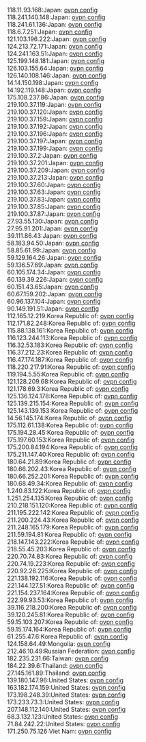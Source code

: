 118.11.93.168:Japan: [ovpn config](vpn/118_11_93_168.ovpn)  
118.241.140.148:Japan: [ovpn config](vpn/118_241_140_148.ovpn)  
118.241.61.136:Japan: [ovpn config](vpn/118_241_61_136.ovpn)  
118.6.7.251:Japan: [ovpn config](vpn/118_6_7_251.ovpn)  
121.103.196.222:Japan: [ovpn config](vpn/121_103_196_222.ovpn)  
124.213.72.171:Japan: [ovpn config](vpn/124_213_72_171.ovpn)  
124.241.163.51:Japan: [ovpn config](vpn/124_241_163_51.ovpn)  
125.199.148.181:Japan: [ovpn config](vpn/125_199_148_181.ovpn)  
126.103.155.64:Japan: [ovpn config](vpn/126_103_155_64.ovpn)  
126.140.108.146:Japan: [ovpn config](vpn/126_140_108_146.ovpn)  
14.14.150.198:Japan: [ovpn config](vpn/14_14_150_198.ovpn)  
14.192.119.148:Japan: [ovpn config](vpn/14_192_119_148.ovpn)  
175.108.237.86:Japan: [ovpn config](vpn/175_108_237_86.ovpn)  
219.100.37.119:Japan: [ovpn config](vpn/219_100_37_119.ovpn)  
219.100.37.120:Japan: [ovpn config](vpn/219_100_37_120.ovpn)  
219.100.37.159:Japan: [ovpn config](vpn/219_100_37_159.ovpn)  
219.100.37.192:Japan: [ovpn config](vpn/219_100_37_192.ovpn)  
219.100.37.196:Japan: [ovpn config](vpn/219_100_37_196.ovpn)  
219.100.37.197:Japan: [ovpn config](vpn/219_100_37_197.ovpn)  
219.100.37.199:Japan: [ovpn config](vpn/219_100_37_199.ovpn)  
219.100.37.2:Japan: [ovpn config](vpn/219_100_37_2.ovpn)  
219.100.37.201:Japan: [ovpn config](vpn/219_100_37_201.ovpn)  
219.100.37.209:Japan: [ovpn config](vpn/219_100_37_209.ovpn)  
219.100.37.213:Japan: [ovpn config](vpn/219_100_37_213.ovpn)  
219.100.37.60:Japan: [ovpn config](vpn/219_100_37_60.ovpn)  
219.100.37.63:Japan: [ovpn config](vpn/219_100_37_63.ovpn)  
219.100.37.83:Japan: [ovpn config](vpn/219_100_37_83.ovpn)  
219.100.37.85:Japan: [ovpn config](vpn/219_100_37_85.ovpn)  
219.100.37.87:Japan: [ovpn config](vpn/219_100_37_87.ovpn)  
27.93.55.130:Japan: [ovpn config](vpn/27_93_55_130.ovpn)  
27.95.91.201:Japan: [ovpn config](vpn/27_95_91_201.ovpn)  
39.111.86.43:Japan: [ovpn config](vpn/39_111_86_43.ovpn)  
58.183.94.50:Japan: [ovpn config](vpn/58_183_94_50.ovpn)  
58.85.61.99:Japan: [ovpn config](vpn/58_85_61_99.ovpn)  
59.129.164.26:Japan: [ovpn config](vpn/59_129_164_26.ovpn)  
59.136.57.69:Japan: [ovpn config](vpn/59_136_57_69.ovpn)  
60.105.174.34:Japan: [ovpn config](vpn/60_105_174_34.ovpn)  
60.139.39.226:Japan: [ovpn config](vpn/60_139_39_226.ovpn)  
60.151.43.65:Japan: [ovpn config](vpn/60_151_43_65.ovpn)  
60.67.159.202:Japan: [ovpn config](vpn/60_67_159_202.ovpn)  
60.96.137.104:Japan: [ovpn config](vpn/60_96_137_104.ovpn)  
90.149.191.51:Japan: [ovpn config](vpn/90_149_191_51.ovpn)  
112.165.12.219:Korea Republic of: [ovpn config](vpn/112_165_12_219.ovpn)  
112.171.82.248:Korea Republic of: [ovpn config](vpn/112_171_82_248.ovpn)  
115.88.138.161:Korea Republic of: [ovpn config](vpn/115_88_138_161.ovpn)  
116.123.244.113:Korea Republic of: [ovpn config](vpn/116_123_244_113.ovpn)  
116.32.53.183:Korea Republic of: [ovpn config](vpn/116_32_53_183.ovpn)  
116.37.212.23:Korea Republic of: [ovpn config](vpn/116_37_212_23.ovpn)  
116.47.174.187:Korea Republic of: [ovpn config](vpn/116_47_174_187.ovpn)  
118.220.217.91:Korea Republic of: [ovpn config](vpn/118_220_217_91.ovpn)  
119.194.5.55:Korea Republic of: [ovpn config](vpn/119_194_5_55.ovpn)  
121.128.209.68:Korea Republic of: [ovpn config](vpn/121_128_209_68.ovpn)  
121.178.69.3:Korea Republic of: [ovpn config](vpn/121_178_69_3.ovpn)  
125.136.124.178:Korea Republic of: [ovpn config](vpn/125_136_124_178.ovpn)  
125.139.215.154:Korea Republic of: [ovpn config](vpn/125_139_215_154.ovpn)  
125.143.139.153:Korea Republic of: [ovpn config](vpn/125_143_139_153.ovpn)  
14.56.145.174:Korea Republic of: [ovpn config](vpn/14_56_145_174.ovpn)  
175.112.61.138:Korea Republic of: [ovpn config](vpn/175_112_61_138.ovpn)  
175.194.28.45:Korea Republic of: [ovpn config](vpn/175_194_28_45.ovpn)  
175.197.60.153:Korea Republic of: [ovpn config](vpn/175_197_60_153.ovpn)  
175.200.84.194:Korea Republic of: [ovpn config](vpn/175_200_84_194.ovpn)  
175.211.147.40:Korea Republic of: [ovpn config](vpn/175_211_147_40.ovpn)  
180.64.21.89:Korea Republic of: [ovpn config](vpn/180_64_21_89.ovpn)  
180.66.202.43:Korea Republic of: [ovpn config](vpn/180_66_202_43.ovpn)  
180.66.252.201:Korea Republic of: [ovpn config](vpn/180_66_252_201.ovpn)  
180.68.49.34:Korea Republic of: [ovpn config](vpn/180_68_49_34.ovpn)  
1.240.83.122:Korea Republic of: [ovpn config](vpn/1_240_83_122.ovpn)  
1.251.254.135:Korea Republic of: [ovpn config](vpn/1_251_254_135.ovpn)  
210.218.151.120:Korea Republic of: [ovpn config](vpn/210_218_151_120.ovpn)  
211.195.222.142:Korea Republic of: [ovpn config](vpn/211_195_222_142.ovpn)  
211.200.224.43:Korea Republic of: [ovpn config](vpn/211_200_224_43.ovpn)  
211.248.165.179:Korea Republic of: [ovpn config](vpn/211_248_165_179.ovpn)  
211.59.194.81:Korea Republic of: [ovpn config](vpn/211_59_194_81.ovpn)  
218.147.143.222:Korea Republic of: [ovpn config](vpn/218_147_143_222.ovpn)  
218.55.45.203:Korea Republic of: [ovpn config](vpn/218_55_45_203.ovpn)  
220.70.74.83:Korea Republic of: [ovpn config](vpn/220_70_74_83.ovpn)  
220.74.19.223:Korea Republic of: [ovpn config](vpn/220_74_19_223.ovpn)  
220.92.26.225:Korea Republic of: [ovpn config](vpn/220_92_26_225.ovpn)  
221.138.192.116:Korea Republic of: [ovpn config](vpn/221_138_192_116.ovpn)  
221.144.127.51:Korea Republic of: [ovpn config](vpn/221_144_127_51.ovpn)  
221.154.237.164:Korea Republic of: [ovpn config](vpn/221_154_237_164.ovpn)  
222.99.93.53:Korea Republic of: [ovpn config](vpn/222_99_93_53.ovpn)  
39.116.218.200:Korea Republic of: [ovpn config](vpn/39_116_218_200.ovpn)  
39.120.245.81:Korea Republic of: [ovpn config](vpn/39_120_245_81.ovpn)  
59.15.103.207:Korea Republic of: [ovpn config](vpn/59_15_103_207.ovpn)  
59.15.174.164:Korea Republic of: [ovpn config](vpn/59_15_174_164.ovpn)  
61.255.47.6:Korea Republic of: [ovpn config](vpn/61_255_47_6.ovpn)  
124.158.64.49:Mongolia: [ovpn config](vpn/124_158_64_49.ovpn)  
212.46.10.49:Russian Federation: [ovpn config](vpn/212_46_10_49.ovpn)  
182.235.231.66:Taiwan: [ovpn config](vpn/182_235_231_66.ovpn)  
184.22.39.6:Thailand: [ovpn config](vpn/184_22_39_6.ovpn)  
27.145.161.89:Thailand: [ovpn config](vpn/27_145_161_89.ovpn)  
139.180.147.96:United States: [ovpn config](vpn/139_180_147_96.ovpn)  
163.182.174.159:United States: [ovpn config](vpn/163_182_174_159.ovpn)  
173.198.248.39:United States: [ovpn config](vpn/173_198_248_39.ovpn)  
173.233.73.3:United States: [ovpn config](vpn/173_233_73_3.ovpn)  
207.148.112.140:United States: [ovpn config](vpn/207_148_112_140.ovpn)  
68.3.132.123:United States: [ovpn config](vpn/68_3_132_123.ovpn)  
71.84.242.22:United States: [ovpn config](vpn/71_84_242_22.ovpn)  
171.250.75.126:Viet Nam: [ovpn config](vpn/171_250_75_126.ovpn)  
